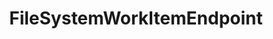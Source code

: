 ---
optionsClassName: FileSystemWorkItemEndpointOptions
optionsClassFullName: MigrationTools.Endpoints.FileSystemWorkItemEndpointOptions
configurationSamples: []
description: missng XML code comments
className: FileSystemWorkItemEndpoint
typeName: Endpoints
architecture: v2
options: []
status: missng XML code comments
processingTarget: missng XML code comments
classFile: /src/MigrationTools.Clients.FileSystem/Endpoints/FileSystemWorkItemEndpoint.cs
optionsClassFile: /src/MigrationTools.Clients.FileSystem/Endpoints/FileSystemWorkItemEndpointOptions.cs

redirectFrom: []
layout: reference
toc: true
permalink: /Reference/v2/Endpoints/FileSystemWorkItemEndpoint/
title: FileSystemWorkItemEndpoint
categories:
- Endpoints
- v2
topics:
- topic: notes
  path: ../../../../../docs/Reference/v2/Endpoints/FileSystemWorkItemEndpoint-notes.md
  exists: false
  markdown: ''
- topic: introduction
  path: ../../../../../docs/Reference/v2/Endpoints/FileSystemWorkItemEndpoint-introduction.md
  exists: false
  markdown: ''

---